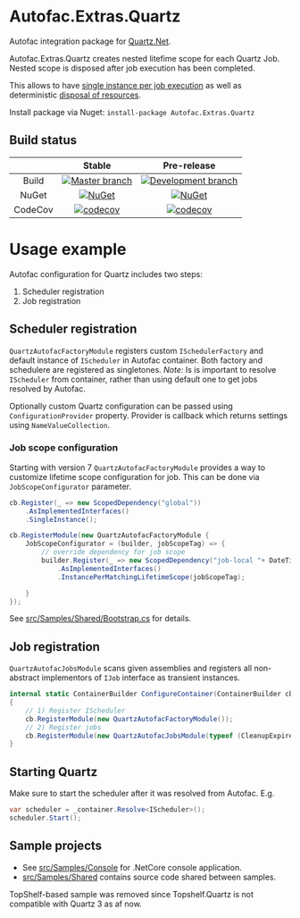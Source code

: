 Autofac.Extras.Quartz
=====================

Autofac integration package for [Quartz.Net](http://www.quartz-scheduler.net/).

Autofac.Extras.Quartz creates nested litefime scope for each Quartz Job. 
Nested scope is disposed after job execution has been completed.

This allows to have [single instance per job execution](https://autofac.readthedocs.io/en/latest/lifetime/instance-scope.html#instance-per-lifetime-scope)
 as well as deterministic [disposal of resources](https://autofac.readthedocs.io/en/latest/lifetime/disposal.html#automatic-disposal).

Install package via Nuget: `install-package Autofac.Extras.Quartz`

## Build status

||Stable|Pre-release|
|:--:|:--:|:--:|
|Build|[![Master branch](https://ci.appveyor.com/api/projects/status/hi40qmgw69rgyot8/branch/master?svg=true)](https://ci.appveyor.com/project/shatl/autofac-extras-quartz/branch/master) | [![Development branch](https://ci.appveyor.com/api/projects/status/hi40qmgw69rgyot8?svg=true)](https://ci.appveyor.com/project/shatl/autofac-extras-quartz) |
|NuGet|[![NuGet](https://img.shields.io/nuget/v/Autofac.Extras.Quartz.svg)](https://www.nuget.org/packages/Autofac.Extras.Quartz) | [![NuGet](https://img.shields.io/nuget/vpre/Autofac.Extras.Quartz.svg)](https://www.nuget.org/packages/Autofac.Extras.Quartz/absoluteLatest) |
|CodeCov|[![codecov](https://codecov.io/gh/alphacloud/Autofac.Extras.Quartz/branch/master/graph/badge.svg)](https://codecov.io/gh/alphacloud/Autofac.Extras.Quartz) | [![codecov](https://codecov.io/gh/alphacloud/Autofac.Extras.Quartz/branch/develop/graph/badge.svg)](https://codecov.io/gh/alphacloud/Autofac.Extras.Quartz/branch/develop) |


# Usage example

Autofac configuration for Quartz includes two steps:
1. Scheduler registration
2. Job registration

## Scheduler registration

`QuartzAutofacFactoryModule` registers custom `ISchedulerFactory` and default instance of `IScheduler` in Autofac container.
Both factory and schedulere are registered as singletones.
*Note:* Is is important to resolve `IScheduler` from container, rather than using default one to get jobs resolved by Autofac.

Optionally custom Quartz configuration can be passed using `ConfigurationProvider` property. Provider is callback which returns settings using `NameValueCollection`.

### Job scope configuration

Starting with version 7 `QuartzAutofacFactoryModule` provides a way to customize lifetime scope configuration for job. This can be done via `JobScopeConfigurator` parameter.

```csharp
cb.Register(_ => new ScopedDependency("global"))
    .AsImplementedInterfaces()
    .SingleInstance();

cb.RegisterModule(new QuartzAutofacFactoryModule {
    JobScopeConfigurator = (builder, jobScopeTag) => {
        // override dependency for job scope
        builder.Register(_ => new ScopedDependency("job-local "+ DateTime.UtcNow.ToLongTimeString()))
            .AsImplementedInterfaces()
            .InstancePerMatchingLifetimeScope(jobScopeTag);

    }
});
```
See [src/Samples/Shared/Bootstrap.cs](src/Samples/Shared/Bootstrap.cs) for details.

## Job registration

`QuartzAutofacJobsModule` scans given assemblies and registers all non-abstract implementors of `IJob` interface as transient instances.

```csharp
internal static ContainerBuilder ConfigureContainer(ContainerBuilder cb)
{
	// 1) Register IScheduler
	cb.RegisterModule(new QuartzAutofacFactoryModule()); 
	// 2) Register jobs
	cb.RegisterModule(new QuartzAutofacJobsModule(typeof (CleanupExpiredAnnouncemetsJob).Assembly));
}
```

## Starting Quartz
Make sure to start the scheduler after it was resolved from Autofac. E.g.
```csharp
var scheduler = _container.Resolve<IScheduler>();
scheduler.Start();
```

## Sample projects
* See [src/Samples/Console](src/Samples/Console/) for .NetCore console application.
* [src/Samples/Shared](src/Samples/Shared/) contains source code shared between samples.

TopShelf-based sample was removed since Topshelf.Quartz is not compatible with Quartz 3 as af now.
